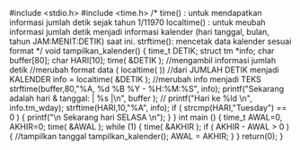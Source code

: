 #include <stdio.h>
#include <time.h>
/*
time() : untuk mendapatkan informasi jumlah detik sejak tahun 1/11970
localtime() : untuk meubah informasi jumlah detik menjadi informasi kalender (hari tanggal, bulan, tahun JAM:MENIT:DETIK) saat ini.
strftime(): mencetak data kalender sesuai format
*/
void tampilkan_kalender() {
time_t DETIK;
struct tm *info;
char buffer[80];
char HARI[10];
time( &DETIK ); //mengambil informasi jumlah detik
//merubah format data ( localtime( ))
//dari JUMLAH DETIK menjadi KALENDER
info = localtime( &DETIK );
//merubah info menjadi TEKS
strftime(buffer,80,"%A, %d %B %Y - %H:%M:%S", info);
printf("Sekarang adalah hari & tanggal: | %s |\n", buffer );
// printf("Hari ke %ld \n", info.tm_wday);
strftime(HARI,10,"%A", info);
if ( strcmp(HARI,"Tuesday") == 0 ) {
printf("\n Sekarang hari SELASA \n");
}
}
int main ()
{
time_t AWAL=0, AKHIR=0;
time( &AWAL );
while (1) {
time( &AKHIR );
if ( AKHIR - AWAL > 0 ) {
//tampilkan tanggal
tampilkan_kalender();
AWAL = AKHIR;
}
}
return(0);
}
